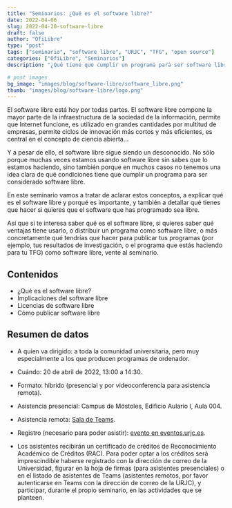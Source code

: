 ```yaml
---
title: "Seminarios: ¿Qué es el software libre?"
date: 2022-04-06
slug: 2022-04-20-software-libre
draft: false
author: "OfiLibre"
type: "post"
tags: ["seminario", "software libre", "URJC", "TFG", "open source"]
categories: ["OfiLibre", "Seminarios"]
description: "¿Qué tiene que cumplir un programa para ser software libre? ¿Cómo puedo publicar mis programas como software libre? ¿Por qué me puede importar todo esto?"

# post images 
bg_image: "images/blog/software-libre/software_libre.png"
thumb: "images/blog/software-libre/logo.png"
---
```


El software libre está hoy por todas partes. El software libre compone la mayor parte de la infraestructura de la sociedad de la información, permite que Internet funcione, es utilizado en grandes cantidades por multitud de empresas, permite ciclos de innovación más cortos y más eficientes, es central en el concepto de ciencia abierta...

Y a pesar de ello, el software libre sigue siendo un desconocido. No sólo porque muchas veces estamos usando software libre sin sabes que lo estamos haciendo, sino también porque en muchos casos no tenemos una idea clara de qué condiciones tiene que cumplir un programa para ser considerado software libre.

En este seminario vamos a tratar de aclarar estos conceptos, a explicar qué es el software libre y porqué es importante, y también a detallar qué tienes que hacer si quieres que el software que has programado sea libre.

Así que si te interesa saber qué es el software libre, si quieres saber qué ventajas tiene usarlo, o distribuir un programa como software libre, o más concretamente qué tendrías que hacer para publicar tus programas (por ejemplo, tus resultados de investigación, o el programa que estás haciendo para tu TFG) como software libre, vente al seminario.

## Contenidos

* ¿Qué es el software libre?
* Implicaciones del software libre
* Licencias de software libre
* Cómo publicar software libre

## Resumen de datos

* A quien va dirigido: a toda la comunidad universitaria, pero muy especialmente a los que producen programas de ordenador.

* Cuándo: 20 de abril de 2022, 13:00 a 14:30.

* Formato: híbrido (presencial y por videoconferencia para asistencia remota).

* Asistencia presencial: Campus de Móstoles, Edificio Aulario I, Aula 004.

* Asistencia remota: [Sala de Teams](https://teams.microsoft.com/l/meetup-join/19%3ameeting_M2JlNzY2ODctM2ZmOS00YTdlLThjYjItZjU0MTU2NmJhOTcw%40thread.v2/0?context=%7b%22Tid%22%3a%225f84c4ea-370d-4b9e-830c-756f8bf1b51f%22%2c%22Oid%22%3a%22f39a6111-b3eb-43a6-98c0-a4d0f78c6742%22%7d).

* Registro (necesario para poder asistir): [evento en eventos.urjc.es](https://eventos.urjc.es/82054/detail/que-es-el-software-libre.html).

* Los asistentes recibirán un certificado de créditos de Reconocimiento Académico de Créditos (RAC). Para poder optar a los créditos será imprescindible haberse registrado con la dirección de correo de la Universidad, figurar en la hoja de firmas (para asistentes presenciales) o en el listado de asistentes de Teams (asistentes remotos, por favor autenticarse en Teams con la dirección de correo de la URJC), y participar, durante el propio seminario, en las actividades que se planteen.
